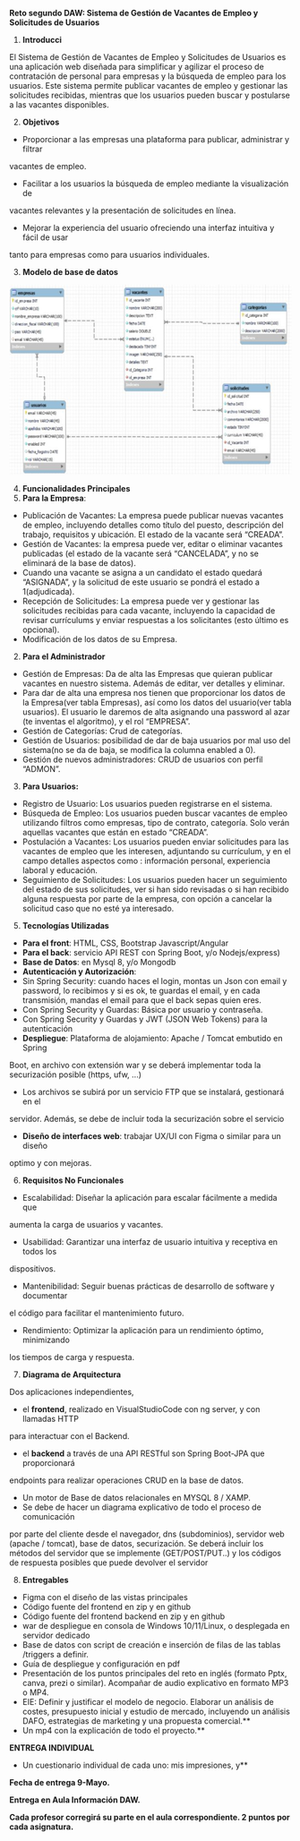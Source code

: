 ﻿**Reto segundo DAW: Sistema de Gestión de Vacantes de Empleo y Solicitudes de Usuarios**

1. **Introducci**

El Sistema de Gestión de Vacantes de Empleo y Solicitudes de Usuarios es una aplicación web diseñada para simplificar y agilizar el proceso de contratación de personal para empresas y la búsqueda de empleo para los usuarios. Este sistema permite publicar vacantes de empleo y gestionar las solicitudes recibidas, mientras que los usuarios pueden buscar y postularse a las vacantes disponibles.

2. **Objetivos**

- Proporcionar a las empresas una plataforma para publicar, administrar y filtrar

vacantes de empleo.

- Facilitar a los usuarios la búsqueda de empleo mediante la visualización de

vacantes relevantes y la presentación de solicitudes en línea.

- Mejorar la experiencia del usuario ofreciendo una interfaz intuitiva y fácil de usar

tanto para empresas como para usuarios individuales.

3. **Modelo de base de datos**

![](Resources\Documentacion\img\Aspose.Words.3e67954a-83a3-4d22-bea4-71ab62b9e107.002.jpeg)

4. **Funcionalidades Principales**
5. **Para la Empresa**:

- Publicación de Vacantes: La empresa puede publicar nuevas vacantes de empleo, incluyendo detalles como título del puesto, descripción del trabajo, requisitos y ubicación. El estado de la vacante será “CREADA”.
- Gestión de Vacantes: la empresa puede ver, editar o eliminar vacantes publicadas (el estado de la vacante será “CANCELADA”, y no se eliminará de la base de datos).
- Cuando una vacante se asigna a un candidato el estado quedará “ASIGNADA”, y la solicitud de este usuario se pondrá el estado a 1(adjudicada).
- Recepción de Solicitudes: La empresa puede ver y gestionar las solicitudes recibidas para cada vacante, incluyendo la capacidad de revisar currículums y enviar respuestas a los solicitantes (esto último es opcional).
- Modificación de los datos de su Empresa.

2. **Para el Administrador**

- Gestión de Empresas: Da de alta las Empresas que quieran publicar vacantes en nuestro sistema. Además de editar, ver detalles y eliminar.
- Para dar de alta una empresa nos tienen que proporcionar los datos de la Empresa(ver tabla Empresas), así como los datos del usuario(ver tabla usuarios). El usuario le daremos de alta asignando una password al azar (te inventas el algoritmo), y el rol “EMPRESA”.
- Gestión de Categorías: Crud de categorías.
- Gestión de Usuarios: posibilidad de dar de baja usuarios por mal uso del sistema(no se da de baja, se modifica la columna enabled a 0).
- Gestión de nuevos administradores: CRUD de usuarios con perfil “ADMON”.

3. **Para Usuarios:**

- Registro de Usuario: Los usuarios pueden registrarse en el sistema.
- Búsqueda de Empleo: Los usuarios pueden buscar vacantes de empleo utilizando filtros como empresas, tipo de contrato, categoría. Solo verán aquellas vacantes que están en estado “CREADA”.
- Postulación a Vacantes: Los usuarios pueden enviar solicitudes para las vacantes de empleo que les interesen, adjuntando su currículum, y en el campo detalles aspectos como : información personal, experiencia laboral y educación.
- Seguimiento de Solicitudes: Los usuarios pueden hacer un seguimiento del estado de sus solicitudes, ver si han sido revisadas o si han recibido alguna respuesta por parte de la empresa, con opción a cancelar la solicitud caso que no esté ya interesado.

5. **Tecnologías Utilizadas**

- **Para el front**: HTML, CSS, Bootstrap Javascript/Angular
- **Para el back**: servicio API REST con Spring Boot, y/o Nodejs/express)
- **Base de Datos**: en Mysql 8, y/o Mongodb
- **Autenticación y Autorización**:
- Sin Spring Security: cuando haces el login, montas un Json con email y password, lo recibimos y si es ok, te guardas el email, y en cada transmisión, mandas el email para que el back sepas quien eres.
- Con Spring Security y Guardas: Básica por usuario y contraseña.
- Con Spring Security y Guardas y JWT (JSON Web Tokens) para la autenticación
- **Despliegue**: Plataforma de alojamiento: Apache / Tomcat embutido en Spring

Boot, en archivo con extensión war y se deberá implementar toda la securización posible (https, ufw, ...)

- Los archivos se subirá por un servicio FTP que se instalará, gestionará en el

servidor. Además, se debe de incluir toda la securización sobre el servicio

- **Diseño de interfaces web**: trabajar UX/UI con Figma o similar para un diseño

optimo y con mejoras.

6. **Requisitos No Funcionales**

- Escalabilidad: Diseñar la aplicación para escalar fácilmente a medida que

aumenta la carga de usuarios y vacantes.

- Usabilidad: Garantizar una interfaz de usuario intuitiva y receptiva en todos los

dispositivos.

- Mantenibilidad: Seguir buenas prácticas de desarrollo de software y documentar

el código para facilitar el mantenimiento futuro.

- Rendimiento: Optimizar la aplicación para un rendimiento óptimo, minimizando

los tiempos de carga y respuesta.

7. **Diagrama de Arquitectura**

Dos aplicaciones independientes,

- el **frontend**, realizado en VisualStudioCode con ng server, y con llamadas HTTP

para interactuar con el Backend.

- el **backend** a través de una API RESTful son Spring Boot-JPA que proporcionará

endpoints para realizar operaciones CRUD en la base de datos.

- Un motor de Base de datos relacionales en MYSQL 8 / XAMP.
- Se debe de hacer un diagrama explicativo de todo el proceso de comunicación

por parte del cliente desde el navegador, dns (subdominios), servidor web (apache / tomcat), base de datos, securización. Se deberá incluir los métodos del servidor que se implemente (GET/POST/PUT..) y los códigos de respuesta posibles que puede devolver el servidor

8. **Entregables**

- Figma con el diseño de las vistas principales
- Código fuente del frontend en zip y en github
- Código fuente del frontend backend en zip y en github
- war de despliegue en consola de Windows 10/11/Linux, o desplegada en servidor dedicado
- Base de datos con script de creación e inserción de filas de las tablas /triggers a definir.
- Guía de despliegue y configuración en pdf
- Presentación de los puntos principales del reto en inglés (formato Pptx, canva, prezi o similar). Acompañar de audio explicativo en formato MP3 o MP4.
- EIE: Definir y justificar el modelo de negocio. Elaborar un análisis de costes, presupuesto inicial y estudio de mercado, incluyendo un análisis DAFO, estrategias de marketing y una propuesta comercial.\*\*
- Un mp4 con la explicación de todo el proyecto.\*\*

**ENTREGA INDIVIDUAL**

- Un cuestionario individual de cada uno: mis impresiones, y\*\*

**Fecha de entrega 9-Mayo.**

**Entrega en Aula Información DAW.**

**Cada profesor corregirá su parte en el aula correspondiente. 2 puntos por cada asignatura.**
